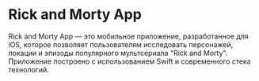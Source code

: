 # Rick and Morty App

Rick and Morty App — это мобильное приложение, разработанное для iOS, которое позволяет пользователям исследовать персонажей, локации и эпизоды популярного мультсериала "Rick and Morty". Приложение построено с использованием Swift и современного стека технологий.


